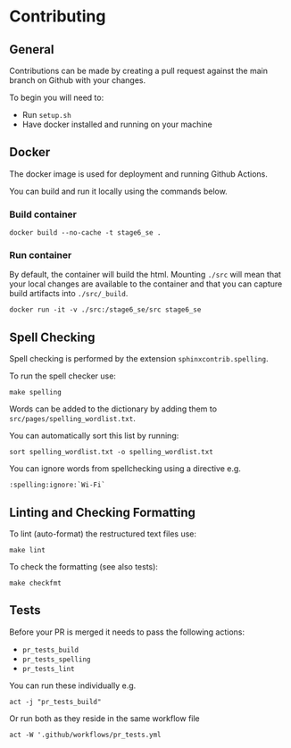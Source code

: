 # Contributing

## General

Contributions can be made by creating a pull request against the main branch on Github
with your changes.

To begin you will need to:
- Run `setup.sh`
- Have docker installed and running on your machine

## Docker

The docker image is used for deployment and running Github Actions.

You can build and run it locally using the commands below.

### Build container

```
docker build --no-cache -t stage6_se .
```

### Run container

By default, the container will build the html. Mounting `./src` will 
mean that your local changes are available to the container and that
you can capture build artifacts into `./src/_build`.

```
docker run -it -v ./src:/stage6_se/src stage6_se
```

## Spell Checking

Spell checking is performed by the extension `sphinxcontrib.spelling`.

To run the spell checker use:

```
make spelling
```

Words can be added to the dictionary by adding them to `src/pages/spelling_wordlist.txt`.

You can automatically sort this list by running:

```
sort spelling_wordlist.txt -o spelling_wordlist.txt
```

You can ignore words from spellchecking using a directive e.g.

```
:spelling:ignore:`Wi-Fi`
```

## Linting and Checking Formatting

To lint (auto-format) the restructured text files use:

```
make lint
```

To check the formatting (see also tests):

```
make checkfmt
```

## Tests

Before your PR is merged it needs to pass the following actions:
- `pr_tests_build`
- `pr_tests_spelling`
- `pr_tests_lint`

You can run these individually e.g.

```
act -j "pr_tests_build"
```

Or run both as they reside in the same workflow file

```
act -W '.github/workflows/pr_tests.yml
```